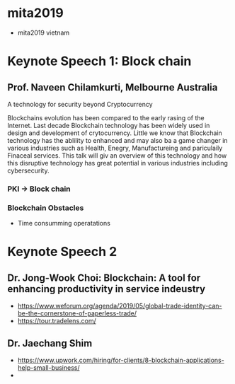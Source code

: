 # mita2019
* mita2019 vietnam

# Keynote Speech 1: Block chain
## Prof. Naveen Chilamkurti, Melbourne Australia

A technology for security beyond Cryptocurrency

Blockchains evolution has been compared to the early rasing of the Internet.
Last decade Blockchain technology has been widely used in design and development of crytocurrency.
Little we know that Blockchain technology has the ablility to enhanced and may also ba a game changer in various industries such as Health, Enegry, Manufactureing and pariculaily Finaceal services.
This talk will giv an overview of this technology and how this disruptive technology has great potential in various industries including cybersecurity.


### PKI -> Block chain

### Blockchain Obstacles
* Time consumming operatations


# Keynote Speech 2
## Dr. Jong-Wook Choi: Blockchain: A tool for enhancing productivity in service indeustry
* https://www.weforum.org/agenda/2019/05/global-trade-identity-can-be-the-cornerstone-of-paperless-trade/
* https://tour.tradelens.com/

## Dr. Jaechang Shim
* https://www.upwork.com/hiring/for-clients/8-blockchain-applications-help-small-business/
*

